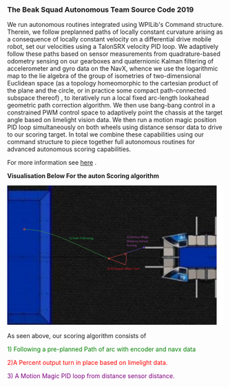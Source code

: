 ### The Beak Squad Autonomous Team Source Code 2019 ###

We run autonomous routines integrated using WPILib's Command structure. Therein, we follow preplanned paths of locally constant curvature arising as a consequence of locally constant velocity on a differential drive mobile robot, set our velocities using a TalonSRX velocity PID loop. We adaptively follow these paths based on sensor measurements from quadrature-based odometry sensing on our gearboxes and quaternionic Kalman filtering of accelerometer and gyro data on the NavX, whence we use the logarithmic map to the lie algebra of the group of isometries of two-dimensional Euclidean space (as a topology homeomorphic to the cartesian product of the plane and the circle, or in practice some compact path-connected subspace thereof) , to iteratively run a local fixed arc-length lookahead geometric path correction algorithm. We then use bang-bang control in a constrained PWM control space to adaptively point the chassis at the target angle based on limelight vision data. We then run a motion magic position PID loop simultaneously on both wheels using distance sensor data to drive to our scoring target. In total we combine these capabilities using our command structure to piece together full autonomous routines for advanced autonomous scoring capabilities. 

For more information see [here](https://www.youtube.com/watch?v=dQw4w9WgXcQ) .


**Visualisation Below For the auton Scoring algorithm**

![hj](diagram.png)

As seen above, our scoring algorithm consists of 

 <span style="color:green">1) Following a pre-planned Path of arc with encoder and navx data </span>

 <span style="color:red"> 2)A Percent output turn in place based on limelight data. </span>

 <span style = "color:purple"> 3) A Motion Magic PID loop from distance sensor distance. </span>
